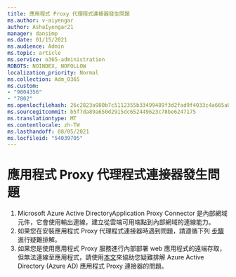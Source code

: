 ```yaml
---
title: 應用程式 Proxy 代理程式連接器發生問題
ms.author: v-aiyengar
author: AshaIyengar21
manager: dansimp
ms.date: 01/15/2021
ms.audience: Admin
ms.topic: article
ms.service: o365-administration
ROBOTS: NOINDEX, NOFOLLOW
localization_priority: Normal
ms.collection: Adm_O365
ms.custom:
- "9004356"
- "7802"
ms.openlocfilehash: 26c2823a980b7c5112355b33499489f3d2fad9f4033c4a665a0e423a80ef85c6
ms.sourcegitcommit: b5f7da89a650d2915dc652449623c78be6247175
ms.translationtype: MT
ms.contentlocale: zh-TW
ms.lasthandoff: 08/05/2021
ms.locfileid: "54039705"
---
```

# <a name="im-having-a-problem-with-the-application-proxy-agent-connector"></a>應用程式 Proxy 代理程式連接器發生問題

1. Microsoft Azure Active DirectoryApplication Proxy Connector 是內部網域元件，它會使用輸出連線，建立從雲端可用端點到內部網域的連線能力。
1. 如果您在安裝應用程式 Proxy 代理程式連接器時遇到問題，請遵循下列 [步驟](https://docs.microsoft.com/azure/active-directory/application-proxy-connector-installation-problem/?WT.mc_id=UI_AAD_Enterprise_Apps_Support_L2_Overview) 進行疑難排解。
1. 如果您是使用應用程式 Proxy 服務進行內部部署 web 應用程式的遠端存取，但無法連線至應用程式，請使用[本文](https://docs.microsoft.com/azure/active-directory/manage-apps/application-proxy-debug-connectors)來協助您疑難排解 Azure Active Directory (Azure AD) 應用程式 Proxy 連接器的問題。